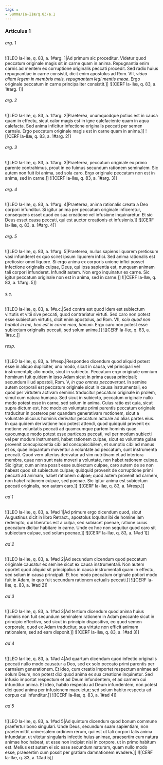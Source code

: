 ```yaml
---
tags : 
- Summa/Ia-IIæ/q.83/a.1
---
```


### Articulus 1

###### arg. 1
![[LEO Ia-IIæ, q. 83, a. 1#arg. 1|Ad primum sic proceditur. Videtur quod peccatum originale magis sit in carne quam in anima. Repugnantia enim carnis ad mentem ex corruptione originalis peccati procedit. Sed radix huius repugnantiae in carne consistit, dicit enim apostolus ad Rom. VII, *video aliam legem in membris meis, repugnantem legi mentis meae*. Ergo originale peccatum in carne principaliter consistit.]]
![[CERF Ia-IIæ, q. 83, a. 1#arg. 1]]

###### arg. 2
![[LEO Ia-IIæ, q. 83, a. 1#arg. 2|Praeterea, unumquodque potius est in causa quam in effectu, sicut calor magis est in igne calefaciente quam in aqua calefacta. Sed anima inficitur infectione originalis peccati per semen carnale. Ergo peccatum originale magis est in carne quam in anima.]]
![[CERF Ia-IIæ, q. 83, a. 1#arg. 2]]

###### arg. 3
![[LEO Ia-IIæ, q. 83, a. 1#arg. 3|Praeterea, peccatum originale ex primo parente contrahimus, prout in eo fuimus secundum rationem seminalem. Sic autem non fuit ibi anima, sed sola caro. Ergo originale peccatum non est in anima, sed in carne.]]
![[CERF Ia-IIæ, q. 83, a. 1#arg. 3]]

###### arg. 4
![[LEO Ia-IIæ, q. 83, a. 1#arg. 4|Praeterea, anima rationalis creata a Deo corpori infunditur. Si igitur anima per peccatum originale inficeretur, consequens esset quod ex sua creatione vel infusione inquinaretur. Et sic Deus esset causa peccati, qui est auctor creationis et infusionis.]]
![[CERF Ia-IIæ, q. 83, a. 1#arg. 4]]

###### arg. 5
![[LEO Ia-IIæ, q. 83, a. 1#arg. 5|Praeterea, nullus sapiens liquorem pretiosum vasi infunderet ex quo sciret ipsum liquorem infici. Sed anima rationalis est pretiosior omni liquore. Si ergo anima ex corporis unione infici posset infectione originalis culpae, Deus, qui ipsa sapientia est, nunquam animam tali corpori infunderet. Infundit autem. Non ergo inquinatur ex carne. Sic igitur peccatum originale non est in anima, sed in carne.]]
![[CERF Ia-IIæ, q. 83, a. 1#arg. 5]]

###### s.c.
![[LEO Ia-IIæ, q. 83, a. 1#s.c.|Sed contra est quod idem est subiectum virtutis et vitii sive peccati, quod contrariatur virtuti. Sed caro non potest esse subiectum virtutis, dicit enim apostolus, ad Rom. VII, *scio quod non habitat in me, hoc est in carne mea, bonum*. Ergo caro non potest esse subiectum originalis peccati, sed solum anima.]]
![[CERF Ia-IIæ, q. 83, a. 1#s.c.]]

###### resp.
![[LEO Ia-IIæ, q. 83, a. 1#resp.|Respondeo dicendum quod aliquid potest esse in aliquo dupliciter, uno modo, sicut in causa, vel principali vel instrumentali; alio modo, sicut in subiecto. Peccatum ergo originale omnium hominum fuit quidem in ipso Adam sicut in prima causa principali; secundum illud apostoli, Rom. V, *in quo omnes peccaverunt*. In semine autem corporali est peccatum originale sicut in causa instrumentali, eo quod per virtutem activam seminis traducitur peccatum originale in prolem, simul cum natura humana. Sed sicut in subiecto, peccatum originale nullo modo potest esse in carne, sed solum in anima. Cuius ratio est quia, sicut supra dictum est, hoc modo ex voluntate primi parentis peccatum originale traducitur in posteros per quandam generativam motionem, sicut a voluntate alicuius hominis derivatur peccatum actuale ad alias partes eius. In qua quidem derivatione hoc potest attendi, quod quidquid provenit ex motione voluntatis peccati ad quamcumque partem hominis quae quocumque modo potest esse particeps peccati, vel per modum subiecti vel per modum instrumenti, habet rationem culpae, sicut ex voluntate gulae provenit concupiscentia cibi ad concupiscibilem, et sumptio cibi ad manus et os, quae inquantum moventur a voluntate ad peccatum, sunt instrumenta peccati. Quod vero ulterius derivatur ad vim nutritivam et ad interiora membra, quae non sunt nata moveri a voluntate, non habet rationem culpae. Sic igitur, cum anima possit esse subiectum culpae, caro autem de se non habeat quod sit subiectum culpae; quidquid provenit de corruptione primi peccati ad animam, habet rationem culpae; quod autem provenit ad carnem, non habet rationem culpae, sed poenae. Sic igitur anima est subiectum peccati originalis, non autem caro.]]
![[CERF Ia-IIæ, q. 83, a. 1#resp.]]

###### ad 1
![[LEO Ia-IIæ, q. 83, a. 1#ad 1|Ad primum ergo dicendum quod, sicut Augustinus dicit in libro Retract., apostolus loquitur ibi de homine iam redempto, qui liberatus est a culpa, sed subiacet poenae, ratione cuius peccatum dicitur habitare in carne. Unde ex hoc non sequitur quod caro sit subiectum culpae, sed solum poenae.]]
![[CERF Ia-IIæ, q. 83, a. 1#ad 1]]

###### ad 2
![[LEO Ia-IIæ, q. 83, a. 1#ad 2|Ad secundum dicendum quod peccatum originale causatur ex semine sicut ex causa instrumentali. Non autem oportet quod aliquid sit principalius in causa instrumentali quam in effectu, sed solum in causa principali. Et hoc modo peccatum originale potiori modo fuit in Adam, in quo fuit secundum rationem actualis peccati.]]
![[CERF Ia-IIæ, q. 83, a. 1#ad 2]]

###### ad 3
![[LEO Ia-IIæ, q. 83, a. 1#ad 3|Ad tertium dicendum quod anima huius hominis non fuit secundum seminalem rationem in Adam peccante sicut in principio effectivo, sed sicut in principio dispositivo, eo quod semen corporale, quod ex Adam traducitur, sua virtute non efficit animam rationalem, sed ad eam disponit.]]
![[CERF Ia-IIæ, q. 83, a. 1#ad 3]]

###### ad 4
![[LEO Ia-IIæ, q. 83, a. 1#ad 4|Ad quartum dicendum quod infectio originalis peccati nullo modo causatur a Deo, sed ex solo peccato primi parentis per carnalem generationem. Et ideo, cum creatio importet respectum animae ad solum Deum, non potest dici quod anima ex sua creatione inquinetur. Sed infusio importat respectum et ad Deum infundentem, et ad carnem cui infunditur anima. Et ideo, habito respectu ad Deum infundentem, non potest dici quod anima per infusionem maculetur; sed solum habito respectu ad corpus cui infunditur.]]
![[CERF Ia-IIæ, q. 83, a. 1#ad 4]]

###### ad 5
![[LEO Ia-IIæ, q. 83, a. 1#ad 5|Ad quintum dicendum quod bonum commune praefertur bono singulari. Unde Deus, secundum suam sapientiam, non praetermittit universalem ordinem rerum, qui est ut tali corpori talis anima infundatur, ut vitetur singularis infectio huius animae, praesertim cum natura animae hoc habeat, ut esse non incipiat nisi in corpore, ut in primo habitum est. Melius est autem ei sic esse secundum naturam, quam nullo modo esse, praesertim cum possit per gratiam damnationem evadere.]]
![[CERF Ia-IIæ, q. 83, a. 1#ad 5]]

